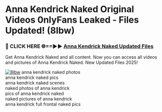 # Anna Kendrick Naked Original Videos 0nlyFans Leaked - Files Updated! (8lbw)

<h3>🔴 CLICK HERE 🌐==►► <a href="https://tinyurl.com/yckcrads" rel="nofollow">Anna Kendrick Naked Updated Files</a></h3>

Get Anna Kendrick Naked and all content. Now you can access all videos and pictures of Anna Kendrick Naked. New Updated Files 2025!

[![8lbw](https://i.imgur.com/hpKpOFt.gif)](https://tinyurl.com/yckcrads)
anna kendrick naked photos<br>
anna kendrick naked pics<br>
anna kendrick naked scenes<br>
naked photos of anna kendrick<br>
pics of anna kendrick naked<br>
naked pictures of anna kendrick<br>
anna kendrick full frontal naked pics